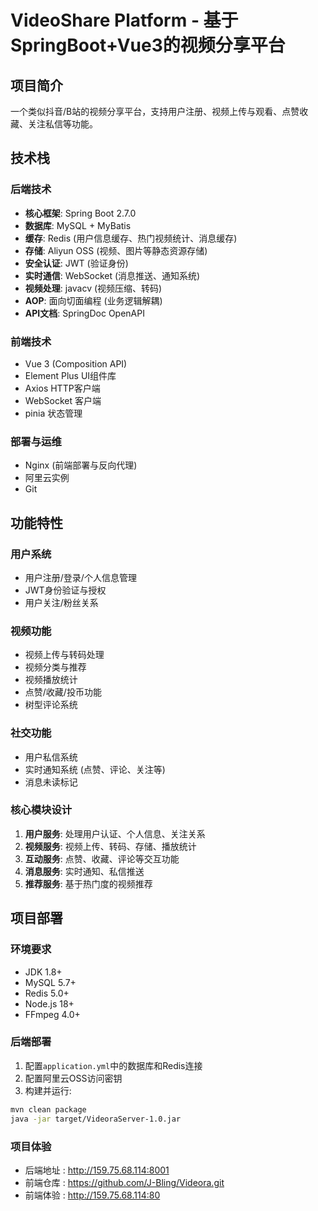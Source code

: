# VideoShare Platform - 基于SpringBoot+Vue3的视频分享平台


## 项目简介

一个类似抖音/B站的视频分享平台，支持用户注册、视频上传与观看、点赞收藏、关注私信等功能。

## 技术栈

### 后端技术
- **核心框架**: Spring Boot 2.7.0
- **数据库**: MySQL + MyBatis
- **缓存**: Redis (用户信息缓存、热门视频统计、消息缓存)
- **存储**: Aliyun OSS (视频、图片等静态资源存储)
- **安全认证**: JWT (验证身份)
- **实时通信**: WebSocket (消息推送、通知系统)
- **视频处理**: javacv (视频压缩、转码)
- **AOP**: 面向切面编程 (业务逻辑解耦)
- **API文档**: SpringDoc OpenAPI

### 前端技术
- Vue 3 (Composition API)
- Element Plus UI组件库
- Axios HTTP客户端
- WebSocket 客户端
- pinia 状态管理

### 部署与运维
- Nginx (前端部署与反向代理)
- 阿里云实例 
- Git 

## 功能特性

### 用户系统
- 用户注册/登录/个人信息管理
- JWT身份验证与授权
- 用户关注/粉丝关系

### 视频功能
- 视频上传与转码处理
- 视频分类与推荐
- 视频播放统计
- 点赞/收藏/投币功能
- 树型评论系统

### 社交功能
- 用户私信系统
- 实时通知系统 (点赞、评论、关注等)
- 消息未读标记


### 核心模块设计
1. **用户服务**: 处理用户认证、个人信息、关注关系
2. **视频服务**: 视频上传、转码、存储、播放统计
3. **互动服务**: 点赞、收藏、评论等交互功能
4. **消息服务**: 实时通知、私信推送
5. **推荐服务**: 基于热门度的视频推荐

## 项目部署

### 环境要求
- JDK 1.8+
- MySQL 5.7+
- Redis 5.0+
- Node.js 18+
- FFmpeg 4.0+

### 后端部署
1. 配置`application.yml`中的数据库和Redis连接
2. 配置阿里云OSS访问密钥
3. 构建并运行:
```bash
mvn clean package
java -jar target/VideoraServer-1.0.jar

```
### 项目体验
- 后端地址 : http://159.75.68.114:8001
- 前端仓库 : https://github.com/J-Bling/Videora.git
- 前端体验 : http://159.75.68.114:80

````
